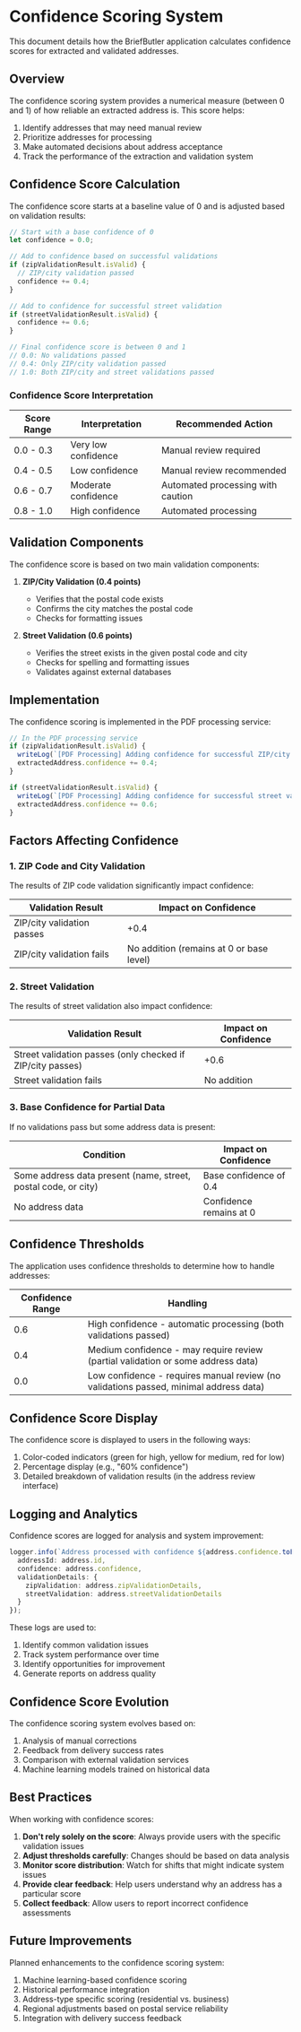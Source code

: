 # Confidence Scoring System

This document details how the BriefButler application calculates confidence scores for extracted and validated addresses.

## Overview

The confidence scoring system provides a numerical measure (between 0 and 1) of how reliable an extracted address is. This score helps:

1. Identify addresses that may need manual review
2. Prioritize addresses for processing
3. Make automated decisions about address acceptance
4. Track the performance of the extraction and validation system

## Confidence Score Calculation

The confidence score starts at a baseline value of 0 and is adjusted based on validation results:

```typescript
// Start with a base confidence of 0
let confidence = 0.0;

// Add to confidence based on successful validations
if (zipValidationResult.isValid) {
  // ZIP/city validation passed
  confidence += 0.4;
}

// Add to confidence for successful street validation
if (streetValidationResult.isValid) {
  confidence += 0.6;
}

// Final confidence score is between 0 and 1
// 0.0: No validations passed
// 0.4: Only ZIP/city validation passed
// 1.0: Both ZIP/city and street validations passed
```

### Confidence Score Interpretation

| Score Range | Interpretation | Recommended Action |
|-------------|----------------|-------------------|
| 0.0 - 0.3   | Very low confidence | Manual review required |
| 0.4 - 0.5   | Low confidence | Manual review recommended |
| 0.6 - 0.7   | Moderate confidence | Automated processing with caution |
| 0.8 - 1.0   | High confidence | Automated processing |

## Validation Components

The confidence score is based on two main validation components:

1. **ZIP/City Validation (0.4 points)**
   - Verifies that the postal code exists
   - Confirms the city matches the postal code
   - Checks for formatting issues

2. **Street Validation (0.6 points)**
   - Verifies the street exists in the given postal code and city
   - Checks for spelling and formatting issues
   - Validates against external databases

## Implementation

The confidence scoring is implemented in the PDF processing service:

```typescript
// In the PDF processing service
if (zipValidationResult.isValid) {
  writeLog(`[PDF Processing] Adding confidence for successful ZIP/city validation: ${0.4}`);
  extractedAddress.confidence += 0.4;
}

if (streetValidationResult.isValid) {
  writeLog(`[PDF Processing] Adding confidence for successful street validation: ${0.6}`);
  extractedAddress.confidence += 0.6;
}
```

## Factors Affecting Confidence

### 1. ZIP Code and City Validation

The results of ZIP code validation significantly impact confidence:

| Validation Result | Impact on Confidence |
|-------------------|---------------------|
| ZIP/city validation passes | +0.4 |
| ZIP/city validation fails | No addition (remains at 0 or base level) |

### 2. Street Validation

The results of street validation also impact confidence:

| Validation Result | Impact on Confidence |
|-------------------|---------------------|
| Street validation passes (only checked if ZIP/city passes) | +0.6 |
| Street validation fails | No addition |

### 3. Base Confidence for Partial Data

If no validations pass but some address data is present:

| Condition | Impact on Confidence |
|-----------|---------------------|
| Some address data present (name, street, postal code, or city) | Base confidence of 0.4 |
| No address data | Confidence remains at 0 |

## Confidence Thresholds

The application uses confidence thresholds to determine how to handle addresses:

| Confidence Range | Handling |
|------------------|----------|
| 0.6 | High confidence - automatic processing (both validations passed) |
| 0.4 | Medium confidence - may require review (partial validation or some address data) |
| 0.0 | Low confidence - requires manual review (no validations passed, minimal address data) |

## Confidence Score Display

The confidence score is displayed to users in the following ways:

1. Color-coded indicators (green for high, yellow for medium, red for low)
2. Percentage display (e.g., "60% confidence")
3. Detailed breakdown of validation results (in the address review interface)

## Logging and Analytics

Confidence scores are logged for analysis and system improvement:

```typescript
logger.info(`Address processed with confidence ${address.confidence.toFixed(2)}`, {
  addressId: address.id,
  confidence: address.confidence,
  validationDetails: {
    zipValidation: address.zipValidationDetails,
    streetValidation: address.streetValidationDetails
  }
});
```

These logs are used to:

1. Identify common validation issues
2. Track system performance over time
3. Identify opportunities for improvement
4. Generate reports on address quality

## Confidence Score Evolution

The confidence scoring system evolves based on:

1. Analysis of manual corrections
2. Feedback from delivery success rates
3. Comparison with external validation services
4. Machine learning models trained on historical data

## Best Practices

When working with confidence scores:

1. **Don't rely solely on the score**: Always provide users with the specific validation issues
2. **Adjust thresholds carefully**: Changes should be based on data analysis
3. **Monitor score distribution**: Watch for shifts that might indicate system issues
4. **Provide clear feedback**: Help users understand why an address has a particular score
5. **Collect feedback**: Allow users to report incorrect confidence assessments

## Future Improvements

Planned enhancements to the confidence scoring system:

1. Machine learning-based confidence scoring
2. Historical performance integration
3. Address-type specific scoring (residential vs. business)
4. Regional adjustments based on postal service reliability
5. Integration with delivery success feedback 
